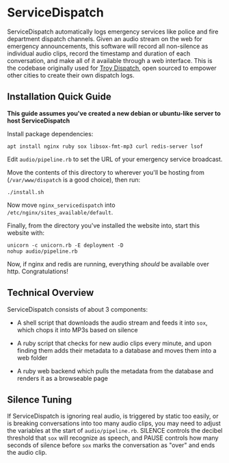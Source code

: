 # ServiceDispatch

ServiceDispatch automatically logs emergency services like police and fire department dispatch channels. Given an audio stream on the web for emergency announcements, this software will record all non-silence as individual audio clips, record the timestamp and duration of each conversation, and make all of it available through a web interface. This is the codebase originally used for [Troy Dispatch](https://troydispatch.com/), open sourced to empower other cities to create their own dispatch logs.

## Installation Quick Guide

**This guide assumes you've created a new debian or ubuntu-like server to host ServiceDispatch**

Install package dependencies:

```
apt install nginx ruby sox libsox-fmt-mp3 curl redis-server lsof
```

Edit `audio/pipeline.rb` to set the URL of your emergency service broadcast.

Move the contents of this directory to wherever you'll be hosting from (`/var/www/dispatch` is a good choice), then run:

```
./install.sh
```

Now move `nginx_servicedispatch` into `/etc/nginx/sites_available/default`.

Finally, from the directory you've installed the website into, start this website with:

```
unicorn -c unicorn.rb -E deployment -D
nohup audio/pipeline.rb
```

Now, if nginx and redis are running, everything _should_ be available over http. Congratulations!

## Technical Overview

ServiceDispatch consists of about 3 components:

* A shell script that downloads the audio stream and feeds it into `sox`, which chops it into MP3s based on silence

* A ruby script that checks for new audio clips every minute, and upon finding them adds their metadata to a database and moves them into a web folder

* A ruby web backend which pulls the metadata from the database and renders it as a browseable page

## Silence Tuning

If ServiceDispatch is ignoring real audio, is triggered by static too easily, or is breaking conversations into too many audio clips, you may need to adjust the variables at the start of `audio/pipeline.rb`. SILENCE controls the decibel threshold that `sox` will recognize as speech, and PAUSE controls how many seconds of silence before `sox` marks the conversation as "over" and ends the audio clip.
